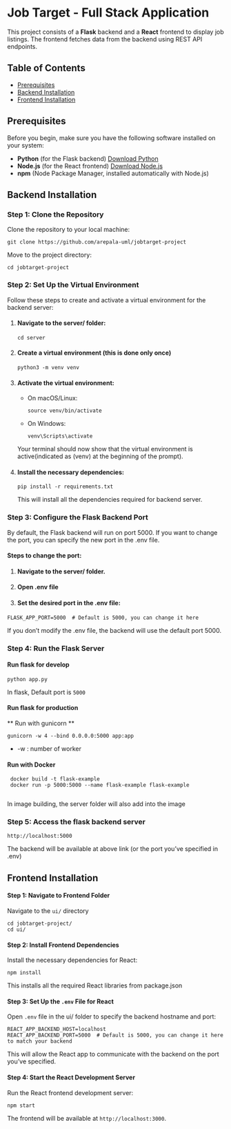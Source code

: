 # Job Target - Full Stack Application

This project consists of a **Flask** backend and a **React** frontend to display job listings. 
The frontend fetches data from the backend using REST API endpoints.


## Table of Contents

- [Prerequisites](#prerequisites)
- [Backend Installation](#backend-installation)
- [Frontend Installation](#frontend-installation)

## Prerequisites

Before you begin, make sure you have the following software installed on your system:

- **Python** (for the Flask backend) [Download Python](https://www.python.org/downloads/)
- **Node.js** (for the React frontend) [Download Node.js](https://nodejs.org/)
- **npm** (Node Package Manager, installed automatically with Node.js)
  
## Backend Installation

### Step 1: Clone the Repository

Clone the repository to your local machine:

  ```
  git clone https://github.com/arepala-uml/jobtarget-project
  ```
Move to the project directory:
  ```
  cd jobtarget-project
  ```
### Step 2: Set Up the Virtual Environment
Follow these steps to create and activate a virtual environment for the backend server:

1. #### Navigate to the server/ folder:
    ```
    cd server
    ```
2. #### Create a virtual environment (this is done only once)
     ```
     python3 -m venv venv
     ```
3. #### Activate the virtual environment:

    * On macOS/Linux:
      ```
      source venv/bin/activate
      ```
    * On Windows:
      ```
      venv\Scripts\activate
      ```
    Your terminal should now show that the virtual environment is active(indicated as (venv) at the beginning of the prompt).

4. #### Install the necessary dependencies:
    ```
    pip install -r requirements.txt
    ```
    This will install all the dependencies required for backend server.

### Step 3: Configure the Flask Backend Port
  By default, the Flask backend will run on port 5000. If you want to change the port, you can specify the new port in the .env file.

  #### Steps to change the port:
  1. #### Navigate to the server/ folder.
  2. #### Open .env file
  3. #### Set the desired port in the .env file:

  ```
  FLASK_APP_PORT=5000  # Default is 5000, you can change it here
  ```
   If you don’t modify the .env file, the backend will use the default port 5000.

### Step 4: Run the Flask Server

  #### Run flask for develop
  ```
  python app.py
  ```
  In flask, Default port is `5000`


 #### Run flask for production

  ** Run with gunicorn **
  
  ```
  gunicorn -w 4 --bind 0.0.0.0:5000 app:app
  ```
  * -w : number of worker

  #### Run with Docker

  ```
   docker build -t flask-example
   docker run -p 5000:5000 --name flask-example flask-example 
   
  ```
  In image building, the server folder will also add into the image
    
### Step 5: Access the flask backend server
  ```
  http://localhost:5000
  ```
  The backend will be available at above link (or the port you’ve specified in .env)


## Frontend Installation

#### Step 1: Navigate to Frontend Folder
  Navigate to the `ui/` directory
  ```
  cd jobtarget-project/
  cd ui/
  ```

#### Step 2: Install Frontend Dependencies
  Install the necessary dependencies for React:
  ```
  npm install
  ```
  This installs all the required React libraries from package.json

#### Step 3: Set Up the `.env` File for React
  Open `.env` file in the ui/ folder to specify the backend hostname and port:
  ```
  REACT_APP_BACKEND_HOST=localhost
  REACT_APP_BACKEND_PORT=5000  # Default is 5000, you can change it here to match your backend
  ```
  This will allow the React app to communicate with the backend on the port you’ve specified.


#### Step 4: Start the React Development Server
  Run the React frontend development server:
  ```
  npm start
  ```
  The frontend will be available at `http://localhost:3000`.
